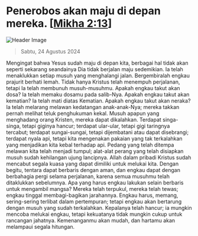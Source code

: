 
# Penerobos akan maju di depan mereka. [[Mikha 2:13](http://alkitab.sabda.org/?Mikha%202:13)]

![Header Image](https://alkitab.app/slice/sunrise.jpg)

> Sabtu, 24 Agustus 2024

Mengingat bahwa Yesus sudah maju di depan kita, berbagai hal tidak akan seperti sekarang seandainya Dia tidak berjalan maju sedemikian. Ia telah menaklukkan setiap musuh yang menghalangi jalan. Bergembiralah engkau prajurit berhati lemah. Tidak hanya Kristus telah menempuh perjalanan, tetapi Ia telah membunuh musuh-musuhmu. Apakah engkau takut akan dosa? Ia telah memaku dosamu pada salib-Nya. Apakah engkau takut akan kematian? Ia telah mati diatas Kematian. Apakah engkau takut akan neraka? Ia telah melarang melawan kedatangan anak-anak-Nya; mereka takkan pernah melihat teluk penghukuman kekal. Musuh apapun yang menghadang orang Kristen, mereka dapat dikalahkan. Terdapat singa-singa, tetapi giginya hancur; terdapat ular-ular, tetapi gigi taringnya tercabut; terdapat sungai-sungai, tetapi dijembatani atau dapat disebrangi; terdapat nyala api, tetapi kita mengenakan pakaian yang tak terkalahkan yang menjadikan kita kebal terhadap api. Pedang yang telah ditempa melawan kita telah menjadi tumpul; alat-alat perang yang telah disiapkan musuh sudah kehilangan ujung lancipnya. Allah dalam pribadi Kristus sudah mencabut segala kuasa yang dapat dimiliki untuk melukai kita. Dengan begitu, tentara dapat berbaris dengan aman, dan engkau dapat dengan berbahagia pergi selama perjalanan, karena semua musuhmu telah ditaklukkan sebelumnya. Apa yang harus engkau lakukan selain berbaris untuk mengambil mangsa? Mereka telah terpukul, mereka telah tewas; engkau tinggal membagi-bagikan jarahannya. Engkau harus, memang, sering-sering terlibat dalam pertempuran; tetapi engkau akan bertarung dengan musuh yang sudah terkalahkan. Kepalanya telah hancur; ia mungkin mencoba melukai engkau, tetapi kekuatanya tidak mungkin cukup untuk rancangan jahatnya. Kemenanganmu akan mudah, dan hartamu akan melampaui segala hitungan.
    